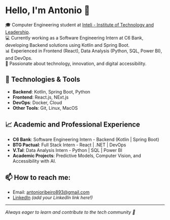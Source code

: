 # Hello, I'm Antonio 👋

🎓 Computer Engineering student at [Inteli - Institute of Technology and Leadership](https://www.inteli.edu.br/).  
💻 Currently working as a Software Engineering Intern at C6 Bank, developing Backend solutions using Kotlin and Spring Boot.  
📊 Experienced in Frontend (React), Data Analysis (Python, SQL, Power BI), and DevOps.  
🚀 Passionate about technology, innovation, and digital accessibility.

## 🔧 Technologies & Tools
- **Backend**: Kotlin, Spring Boot, Python
- **Frontend**: React.js, NExt.js
- **DevOps**: Docker, Cloud
- **Other Tools**: Git, Linux, MacOS

## 📈 Academic and Professional Experience
- **C6 Bank**: Software Engineering Intern - Backend (Kotlin | Spring Boot)
- **BTG Pactual**: Full Stack Intern - React | .NET | DevOps
- **V.Tal**: Data Analysis Intern - Python | SQL | Power BI
- **Academic Projects**: Predictive Models, Computer Vision, and Accessibility with AI.

## 📫 How to reach me:
- Email: antonioribeiro893@gmail.com
- [LinkedIn](https://linkedin.com) *(add your LinkedIn link here!)*

---

*Always eager to learn and contribute to the tech community 🚀*
